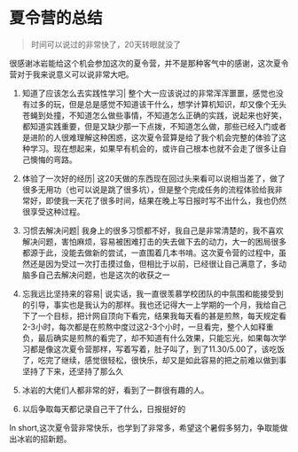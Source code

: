 # 夏令营的总结

> 时间可以说过的非常快了，20天转眼就没了

很感谢冰岩能给这个机会参加这次的夏令营，并不是那种客气中的感谢，这次夏令营对于我来说意义可以说非常大吧。

1. 知道了应该怎么去实践性学习| 整个大一应该说过的非常浑浑噩噩，感觉也没有过多的玩，但是总是感觉不知道该干什么，想学计算机知识，却又像个无头苍蝇到处撞，不知道怎么做些事情，不知道怎么正确的实践，说起来也好笑，都知道实践重要，但是又缺少那一下点拨，不知道怎么做，那些已经入门或者是进阶的人很难理解这种困惑，这次夏令营算是给了我个机会完整的体验了这种学习。现在想起来，如果早有机会的，或许自己根本也就不会走了很多让自己懊悔的弯路。

2. 体验了一次好的经历| 这20天做的东西现在回过头来看可以说相当差了，做了很多无用功（也可以说是跳了很多坑），但是整个完成任务的流程体验给我非常好，即使我一天花了很多时间，结果在晚上写日报时写不出什么，我也仍然很享受这种过程。

3. 习惯去解决问题| 我身上的很多习惯都不好，我自己是非常清楚的，我不喜欢解决问题，害怕麻烦，容易被困难打击的失去做下去的动力，大一的困局很多都源于此，没能去做新的尝试，一直围着几本书啃。这次夏令营的过程中，虽然还是因为受过一次打击摸过鱼，但相比于以前，已经很让自己满意了，多动脑多自己去解决问题，也是这次的收获之一

4. 忘我远比坚持来的容易| 说实话，我一直很羡慕学校团队的中氛围和能接受到的引导，事实也是我认为的那样。我也还记得大一上学期的一个月，我给自己下了一个目标，把计网自顶向下看完，结果我每天看的甚是煎熬，每天规定看2-3小时，每次都是在煎熬中度过这2-3个小时，一旦看完，整个人如释重负，最后确实是煎熬的看完了，却不知道有什么效果，只能忘光，如果每次学习都是像这次夏令营那样，写着写着，肚子叫了，到了11.30/5.00了，该吃饭了，吃完了继续，感觉很轻松，很快乐，却又是如此容易的把之前难以做到事坚持了下来，还坚持了那么久

5. 冰岩的大佬们人都非常的好，看到了一群很有趣的人。

6. 以后争取每天都记录自己干了什么，日报挺好的

In short,这次夏令营非常快乐，也学到了非常多，希望这个暑假多努力，争取能做出冰岩的招新题。